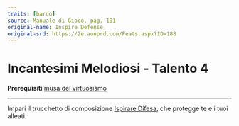 ```yaml
---
traits: [bardo]
source: Manuale di Gioco, pag. 101
original-name: Inspire Defense
original-srd: https://2e.aonprd.com/Feats.aspx?ID=188
---
```


# Incantesimi Melodiosi - Talento 4

**Prerequisiti** [musa del virtuosismo](/classi/bardo/muse/del-virtuosismo)

---

Impari il trucchetto di composizione
[Ispirare Difesa](/incantesimi/ispirare-difesa), che protegge te e i tuoi
alleati.

